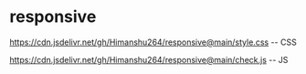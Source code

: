 # responsive


https://cdn.jsdelivr.net/gh/Himanshu264/responsive@main/style.css -- CSS

https://cdn.jsdelivr.net/gh/Himanshu264/responsive@main/check.js -- JS

